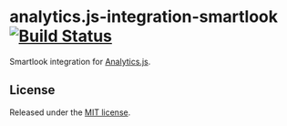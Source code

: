 # analytics.js-integration-smartlook [![Build Status][ci-badge]][ci-link]

Smartlook integration for [Analytics.js][].

## License

Released under the [MIT license](LICENSE).


[Analytics.js]: https://segment.com/docs/libraries/analytics.js/
[ci-link]: https://circleci.com/gh/amertak/analytics.js-integration-smartlook
[ci-badge]: https://circleci.com/gh/amertak/analytics.js-integration-smartlook.svg?style=svg
